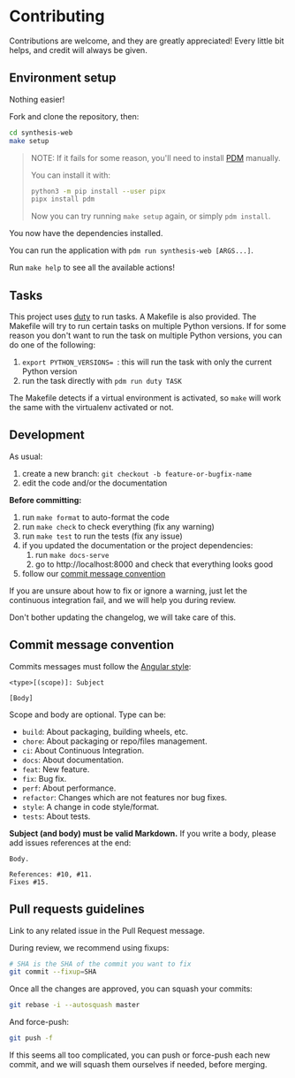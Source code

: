 # Contributing

Contributions are welcome, and they are greatly appreciated! Every little bit helps, and
credit will always be given.

## Environment setup

Nothing easier!

Fork and clone the repository, then:

```bash
cd synthesis-web
make setup
```

> NOTE: If it fails for some reason, you'll need to install
> [PDM](https://github.com/pdm-project/pdm) manually.
>
> You can install it with:
>
> ```bash
> python3 -m pip install --user pipx
> pipx install pdm
> ```
>
> Now you can try running `make setup` again, or simply `pdm install`.

You now have the dependencies installed.

You can run the application with `pdm run synthesis-web [ARGS...]`.

Run `make help` to see all the available actions!

## Tasks

This project uses [duty](https://github.com/pawamoy/duty) to run tasks. A Makefile is
also provided. The Makefile will try to run certain tasks on multiple Python versions.
If for some reason you don't want to run the task on multiple Python versions, you can
do one of the following:

1. `export PYTHON_VERSIONS= `: this will run the task with only the current Python
   version
2. run the task directly with `pdm run duty TASK`

The Makefile detects if a virtual environment is activated, so `make` will work the same
with the virtualenv activated or not.

## Development

As usual:

1. create a new branch: `git checkout -b feature-or-bugfix-name`
1. edit the code and/or the documentation

**Before committing:**

1. run `make format` to auto-format the code
1. run `make check` to check everything (fix any warning)
1. run `make test` to run the tests (fix any issue)
1. if you updated the documentation or the project dependencies:
   1. run `make docs-serve`
   1. go to http://localhost:8000 and check that everything looks good
1. follow our [commit message convention](#commit-message-convention)

If you are unsure about how to fix or ignore a warning, just let the continuous
integration fail, and we will help you during review.

Don't bother updating the changelog, we will take care of this.

## Commit message convention

Commits messages must follow the
[Angular style](https://gist.github.com/stephenparish/9941e89d80e2bc58a153#format-of-the-commit-message):

```
<type>[(scope)]: Subject

[Body]
```

Scope and body are optional. Type can be:

- `build`: About packaging, building wheels, etc.
- `chore`: About packaging or repo/files management.
- `ci`: About Continuous Integration.
- `docs`: About documentation.
- `feat`: New feature.
- `fix`: Bug fix.
- `perf`: About performance.
- `refactor`: Changes which are not features nor bug fixes.
- `style`: A change in code style/format.
- `tests`: About tests.

**Subject (and body) must be valid Markdown.** If you write a body, please add issues
references at the end:

```
Body.

References: #10, #11.
Fixes #15.
```

## Pull requests guidelines

Link to any related issue in the Pull Request message.

During review, we recommend using fixups:

```bash
# SHA is the SHA of the commit you want to fix
git commit --fixup=SHA
```

Once all the changes are approved, you can squash your commits:

```bash
git rebase -i --autosquash master
```

And force-push:

```bash
git push -f
```

If this seems all too complicated, you can push or force-push each new commit, and we
will squash them ourselves if needed, before merging.
